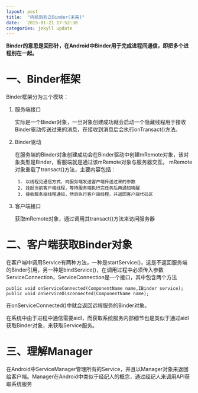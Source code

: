 ```yaml
---
layout: post
title:  "内核剖析之Binder(未完)"
date:   2015-01-21 17:52:30
categories: jekyll update
---
```

**Binder的意思是回形针，在Android中Binder用于完成进程间通信，即把多个进程别在一起。**
# 一、Binder框架 #
Binder框架分为三个模块：
	
1. 服务端接口

	实际是一个Binder对象，一旦对象创建成功就会启动一个隐藏线程用于接收Binder驱动传送过来的消息，在接收到消息后会执行onTransact()方法。
2. Binder驱动

	在服务端的Binder对象创建成功会在Binder驱动中创建mRemote对象，该对象类型是Binder，客服端就是通过该mRemote对象与服务器交互。
	mRemote对象重载了transact()方法，主要内容包括：

		1. 以线程见通信方式，向服务端发送客户端传送过来的参数
		2. 挂起当前客户端线程，等待服务端执行完任务后再通知唤醒
		3. 接收服务端线程通知，然后执行客户端线程，并返回客户端代码区


3. 客户端接口

	获取mRemote对象，通过调用其transact()方法来访问服务器

# 二、客户端获取Binder对象 #
在客户端中调用Service有两种方法，一种是startService()，这是不返回服务端的Binder引用，另一种是bindService()，在调用过程中必须传入参数ServiceConnection，ServiceConnection是一个接口，其中包含两个方法

	public void onServiceConnected(ComponentName name,IBinder service);
	public void onServiceDisconnected(ComponentName name);

在onServiceConnected()中就会返回远程服务的Binder对象。

在系统中由于进程中通信需要aidl，而获取系统服务内部细节也是类似于通过aidl获取Binder对象，来获取Service服务。

# 三、理解Manager #
在Android中ServiceManager管理所有的Service，并且以Manager对象来返回给客户端。Manager在Android中类似于经纪人的概念，通过经纪人来调用API获取系统服务

	